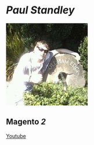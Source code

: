 # *Paul Standley*

![profile](profile.png)

## Magento *2*

[Youtube](https://www.youtube.com/watch?v=o8-q8wPCP3U)
